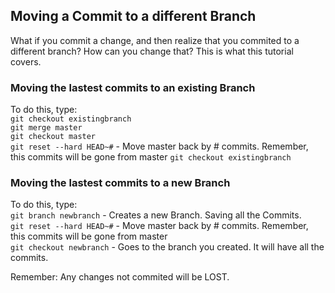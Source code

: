 ## Moving a Commit to a different Branch 

What if you commit a change, and then realize that you commited to a different branch?
How can you change that? This is what this tutorial covers.

### Moving the lastest commits to an existing Branch 
To do this, type:  
```git checkout existingbranch```  
```git merge master```  
```git checkout master```  
```git reset --hard HEAD~#``` - Move master back by # commits. Remember, this commits will be gone from master
```git checkout existingbranch```

### Moving the lastest commits to a new Branch 
To do this, type:  
```git branch newbranch``` -  Creates a new Branch. Saving all the Commits.  
```git reset --hard HEAD~#``` - Move master back by # commits. Remember, this commits will be gone from master  
```git checkout newbranch``` - Goes to the branch you created. It will have all the commits.  

Remember: Any changes not commited will be LOST.

